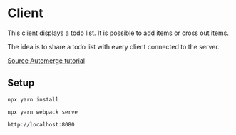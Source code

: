 # Client

This client displays a todo list.
It is possible to add items or cross out items.

The idea is to share a todo list with every client connected to the server.

[Source Automerge tutorial](https://automerge.org/docs/tutorial/setup/)

## Setup

```
npx yarn install
```

```
npx yarn webpack serve
```

```
http://localhost:8080
```
